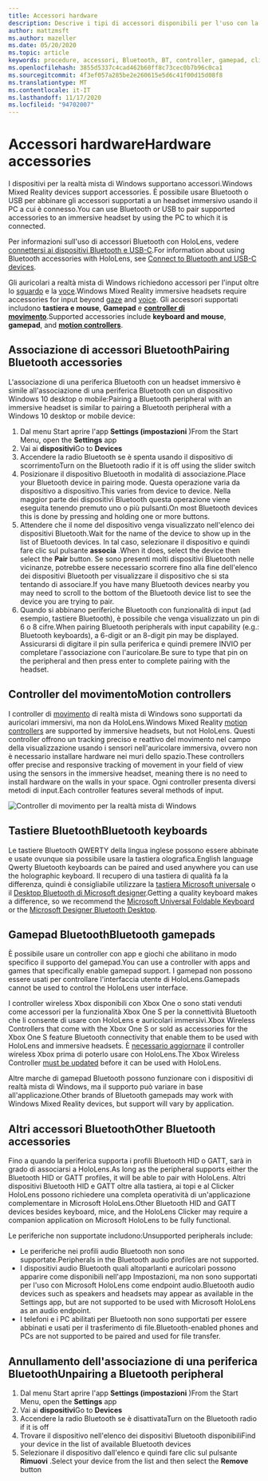 ```yaml
---
title: Accessori hardware
description: Descrive i tipi di accessori disponibili per l'uso con la realtà mista di Windows e come configurarli.
author: mattzmsft
ms.author: mazeller
ms.date: 05/20/2020
ms.topic: article
keywords: procedure, accessori, Bluetooth, BT, controller, gamepad, clicker, Xbox, hardware, cuffie per realtà mista, cuffia di realtà mista di Windows, auricolare della realtà virtuale, controller di movimento
ms.openlocfilehash: 3855d5337c4cad462b60ff8c73cec0b7b96c0ca1
ms.sourcegitcommit: 4f3ef057a285be2e260615e5d6c41f00d15d08f8
ms.translationtype: MT
ms.contentlocale: it-IT
ms.lasthandoff: 11/17/2020
ms.locfileid: "94702007"
---
```

# <a name="hardware-accessories"></a><span data-ttu-id="01af2-104">Accessori hardware</span><span class="sxs-lookup"><span data-stu-id="01af2-104">Hardware accessories</span></span>

<span data-ttu-id="01af2-105">I dispositivi per la realtà mista di Windows supportano accessori.</span><span class="sxs-lookup"><span data-stu-id="01af2-105">Windows Mixed Reality devices support accessories.</span></span> <span data-ttu-id="01af2-106">È possibile usare Bluetooth o USB per abbinare gli accessori supportati a un headset immersivo usando il PC a cui è connesso.</span><span class="sxs-lookup"><span data-stu-id="01af2-106">You can use Bluetooth or USB to pair supported accessories to an immersive headset by using the PC to which it is connected.</span></span>

<span data-ttu-id="01af2-107">Per informazioni sull'uso di accessori Bluetooth con HoloLens, vedere [connettersi ai dispositivi Bluetooth e USB-C](https://docs.microsoft.com/hololens/hololens-connect-devices).</span><span class="sxs-lookup"><span data-stu-id="01af2-107">For information about using Bluetooth accessories with HoloLens, see [Connect to Bluetooth and USB-C devices](https://docs.microsoft.com/hololens/hololens-connect-devices).</span></span>

<span data-ttu-id="01af2-108">Gli auricolari a realtà mista di Windows richiedono accessori per l'input oltre lo [sguardo](../design/gaze-and-commit.md) e la [voce](../design/voice-input.md).</span><span class="sxs-lookup"><span data-stu-id="01af2-108">Windows Mixed Reality immersive headsets require accessories for input beyond [gaze](../design/gaze-and-commit.md) and [voice](../design/voice-input.md).</span></span> <span data-ttu-id="01af2-109">Gli accessori supportati includono **tastiera e mouse**, **Gamepad** e **[controller di movimento](../design/motion-controllers.md)**.</span><span class="sxs-lookup"><span data-stu-id="01af2-109">Supported accessories include **keyboard and mouse**, **gamepad**, and **[motion controllers](../design/motion-controllers.md)**.</span></span>

## <a name="pairing-bluetooth-accessories"></a><span data-ttu-id="01af2-110">Associazione di accessori Bluetooth</span><span class="sxs-lookup"><span data-stu-id="01af2-110">Pairing Bluetooth accessories</span></span>

<span data-ttu-id="01af2-111">L'associazione di una periferica Bluetooth con un headset immersivo è simile all'associazione di una periferica Bluetooth con un dispositivo Windows 10 desktop o mobile:</span><span class="sxs-lookup"><span data-stu-id="01af2-111">Pairing a Bluetooth peripheral with an immersive headset is similar to pairing a Bluetooth peripheral with a Windows 10 desktop or mobile device:</span></span>

1. <span data-ttu-id="01af2-112">Dal menu Start aprire l'app **Settings (impostazioni** )</span><span class="sxs-lookup"><span data-stu-id="01af2-112">From the Start Menu, open the **Settings** app</span></span>
2. <span data-ttu-id="01af2-113">Vai ai **dispositivi**</span><span class="sxs-lookup"><span data-stu-id="01af2-113">Go to **Devices**</span></span>
3. <span data-ttu-id="01af2-114">Accendere la radio Bluetooth se è spenta usando il dispositivo di scorrimento</span><span class="sxs-lookup"><span data-stu-id="01af2-114">Turn on the Bluetooth radio if it is off using the slider switch</span></span>
4. <span data-ttu-id="01af2-115">Posizionare il dispositivo Bluetooth in modalità di associazione.</span><span class="sxs-lookup"><span data-stu-id="01af2-115">Place your Bluetooth device in pairing mode.</span></span> <span data-ttu-id="01af2-116">Questa operazione varia da dispositivo a dispositivo.</span><span class="sxs-lookup"><span data-stu-id="01af2-116">This varies from device to device.</span></span> <span data-ttu-id="01af2-117">Nella maggior parte dei dispositivi Bluetooth questa operazione viene eseguita tenendo premuto uno o più pulsanti.</span><span class="sxs-lookup"><span data-stu-id="01af2-117">On most Bluetooth devices this is done by pressing and holding one or more buttons.</span></span>
5. <span data-ttu-id="01af2-118">Attendere che il nome del dispositivo venga visualizzato nell'elenco dei dispositivi Bluetooth.</span><span class="sxs-lookup"><span data-stu-id="01af2-118">Wait for the name of the device to show up in the list of Bluetooth devices.</span></span> <span data-ttu-id="01af2-119">In tal caso, selezionare il dispositivo e quindi fare clic sul pulsante **associa** .</span><span class="sxs-lookup"><span data-stu-id="01af2-119">When it does, select the device then select the **Pair** button.</span></span> <span data-ttu-id="01af2-120">Se sono presenti molti dispositivi Bluetooth nelle vicinanze, potrebbe essere necessario scorrere fino alla fine dell'elenco dei dispositivi Bluetooth per visualizzare il dispositivo che si sta tentando di associare.</span><span class="sxs-lookup"><span data-stu-id="01af2-120">If you have many Bluetooth devices nearby you may need to scroll to the bottom of the Bluetooth device list to see the device you are trying to pair.</span></span>
6. <span data-ttu-id="01af2-121">Quando si abbinano periferiche Bluetooth con funzionalità di input (ad esempio, tastiere Bluetooth), è possibile che venga visualizzato un pin di 6 o 8 cifre.</span><span class="sxs-lookup"><span data-stu-id="01af2-121">When pairing Bluetooth peripherals with input capability (e.g.: Bluetooth keyboards), a 6-digit or an 8-digit pin may be displayed.</span></span> <span data-ttu-id="01af2-122">Assicurarsi di digitare il pin sulla periferica e quindi premere INVIO per completare l'associazione con l'auricolare.</span><span class="sxs-lookup"><span data-stu-id="01af2-122">Be sure to type that pin on the peripheral and then press enter to complete pairing with the headset.</span></span>

## <a name="motion-controllers"></a><span data-ttu-id="01af2-123">Controller del movimento</span><span class="sxs-lookup"><span data-stu-id="01af2-123">Motion controllers</span></span>

<span data-ttu-id="01af2-124">I controller di [movimento](../design/motion-controllers.md) di realtà mista di Windows sono supportati da auricolari immersivi, ma non da HoloLens.</span><span class="sxs-lookup"><span data-stu-id="01af2-124">Windows Mixed Reality [motion controllers](../design/motion-controllers.md) are supported by immersive headsets, but not HoloLens.</span></span> <span data-ttu-id="01af2-125">Questi controller offrono un tracking preciso e reattivo del movimento nel campo della visualizzazione usando i sensori nell'auricolare immersiva, ovvero non è necessario installare hardware nei muri dello spazio.</span><span class="sxs-lookup"><span data-stu-id="01af2-125">These controllers offer precise and responsive tracking of movement in your field of view using the sensors in the immersive headset, meaning there is no need to install hardware on the walls in your space.</span></span> <span data-ttu-id="01af2-126">Ogni controller presenta diversi metodi di input.</span><span class="sxs-lookup"><span data-stu-id="01af2-126">Each controller features several methods of input.</span></span>

![Controller di movimento per la realtà mista di Windows](../design/images/winmr-ck-1080x1080-350px.jpg)

## <a name="bluetooth-keyboards"></a><span data-ttu-id="01af2-128">Tastiere Bluetooth</span><span class="sxs-lookup"><span data-stu-id="01af2-128">Bluetooth keyboards</span></span>

<span data-ttu-id="01af2-129">Le tastiere Bluetooth QWERTY della lingua inglese possono essere abbinate e usate ovunque sia possibile usare la tastiera olografica.</span><span class="sxs-lookup"><span data-stu-id="01af2-129">English language Qwerty Bluetooth keyboards can be paired and used anywhere you can use the holographic keyboard.</span></span> <span data-ttu-id="01af2-130">Il recupero di una tastiera di qualità fa la differenza, quindi è consigliabile utilizzare la [tastiera Microsoft universale](https://www.microsoft.com/accessories/products/keyboards/universal-foldable-keyboard/gu5-00001) o il [Desktop Bluetooth di Microsoft designer](https://www.microsoft.com/accessories/products/keyboards/designer-bluetooth-desktop/7n9-00001).</span><span class="sxs-lookup"><span data-stu-id="01af2-130">Getting a quality keyboard makes a difference, so we recommend the [Microsoft Universal Foldable Keyboard](https://www.microsoft.com/accessories/products/keyboards/universal-foldable-keyboard/gu5-00001) or the [Microsoft Designer Bluetooth Desktop](https://www.microsoft.com/accessories/products/keyboards/designer-bluetooth-desktop/7n9-00001).</span></span>

## <a name="bluetooth-gamepads"></a><span data-ttu-id="01af2-131">Gamepad Bluetooth</span><span class="sxs-lookup"><span data-stu-id="01af2-131">Bluetooth gamepads</span></span>

<span data-ttu-id="01af2-132">È possibile usare un controller con app e giochi che abilitano in modo specifico il supporto del gamepad.</span><span class="sxs-lookup"><span data-stu-id="01af2-132">You can use a controller with apps and games that specifically enable gamepad support.</span></span> <span data-ttu-id="01af2-133">I gamepad non possono essere usati per controllare l'interfaccia utente di HoloLens.</span><span class="sxs-lookup"><span data-stu-id="01af2-133">Gamepads cannot be used to control the HoloLens user interface.</span></span>

<span data-ttu-id="01af2-134">I controller wireless Xbox disponibili con Xbox One o sono stati venduti come accessori per la funzionalità Xbox One S per la connettività Bluetooth che li consente di usare con HoloLens e auricolari immersivi.</span><span class="sxs-lookup"><span data-stu-id="01af2-134">Xbox Wireless Controllers that come with the Xbox One S or sold as accessories for the Xbox One S feature Bluetooth connectivity that enable them to be used with HoloLens and immersive headsets.</span></span> <span data-ttu-id="01af2-135">È [necessario aggiornare](https://support.xbox.com/xbox-one/accessories/update-controller-for-stereo-headset-adapter) il controller wireless Xbox prima di poterlo usare con HoloLens.</span><span class="sxs-lookup"><span data-stu-id="01af2-135">The Xbox Wireless Controller [must be updated](https://support.xbox.com/xbox-one/accessories/update-controller-for-stereo-headset-adapter) before it can be used with HoloLens.</span></span>

<span data-ttu-id="01af2-136">Altre marche di gamepad Bluetooth possono funzionare con i dispositivi di realtà mista di Windows, ma il supporto può variare in base all'applicazione.</span><span class="sxs-lookup"><span data-stu-id="01af2-136">Other brands of Bluetooth gamepads may work with Windows Mixed Reality devices, but support will vary by application.</span></span>

## <a name="other-bluetooth-accessories"></a><span data-ttu-id="01af2-137">Altri accessori Bluetooth</span><span class="sxs-lookup"><span data-stu-id="01af2-137">Other Bluetooth accessories</span></span>

<span data-ttu-id="01af2-138">Fino a quando la periferica supporta i profili Bluetooth HID o GATT, sarà in grado di associarsi a HoloLens.</span><span class="sxs-lookup"><span data-stu-id="01af2-138">As long as the peripheral supports either the Bluetooth HID or GATT profiles, it will be able to pair with HoloLens.</span></span> <span data-ttu-id="01af2-139">Altri dispositivi Bluetooth HID e GATT oltre alla tastiera, ai topi e al Clicker HoloLens possono richiedere una completa operatività di un'applicazione complementare in Microsoft HoloLens.</span><span class="sxs-lookup"><span data-stu-id="01af2-139">Other Bluetooth HID and GATT devices besides keyboard, mice, and the HoloLens Clicker may require a companion application on Microsoft HoloLens to be fully functional.</span></span>

<span data-ttu-id="01af2-140">Le periferiche non supportate includono:</span><span class="sxs-lookup"><span data-stu-id="01af2-140">Unsupported peripherals include:</span></span>

* <span data-ttu-id="01af2-141">Le periferiche nei profili audio Bluetooth non sono supportate.</span><span class="sxs-lookup"><span data-stu-id="01af2-141">Peripherals in the Bluetooth audio profiles are not supported.</span></span>
* <span data-ttu-id="01af2-142">I dispositivi audio Bluetooth quali altoparlanti e auricolari possono apparire come disponibili nell'app Impostazioni, ma non sono supportati per l'uso con Microsoft HoloLens come endpoint audio.</span><span class="sxs-lookup"><span data-stu-id="01af2-142">Bluetooth audio devices such as speakers and headsets may appear as available in the Settings app, but are not supported to be used with Microsoft HoloLens as an audio endpoint.</span></span>
* <span data-ttu-id="01af2-143">I telefoni e i PC abilitati per Bluetooth non sono supportati per essere abbinati e usati per il trasferimento di file.</span><span class="sxs-lookup"><span data-stu-id="01af2-143">Bluetooth-enabled phones and PCs are not supported to be paired and used for file transfer.</span></span>

## <a name="unpairing-a-bluetooth-peripheral"></a><span data-ttu-id="01af2-144">Annullamento dell'associazione di una periferica Bluetooth</span><span class="sxs-lookup"><span data-stu-id="01af2-144">Unpairing a Bluetooth peripheral</span></span>

1. <span data-ttu-id="01af2-145">Dal menu Start aprire l'app **Settings (impostazioni** )</span><span class="sxs-lookup"><span data-stu-id="01af2-145">From the Start Menu, open the **Settings** app</span></span>
2. <span data-ttu-id="01af2-146">Vai ai **dispositivi**</span><span class="sxs-lookup"><span data-stu-id="01af2-146">Go to **Devices**</span></span>
3. <span data-ttu-id="01af2-147">Accendere la radio Bluetooth se è disattivata</span><span class="sxs-lookup"><span data-stu-id="01af2-147">Turn on the Bluetooth radio if it is off</span></span>
4. <span data-ttu-id="01af2-148">Trovare il dispositivo nell'elenco dei dispositivi Bluetooth disponibili</span><span class="sxs-lookup"><span data-stu-id="01af2-148">Find your device in the list of available Bluetooth devices</span></span>
5. <span data-ttu-id="01af2-149">Selezionare il dispositivo dall'elenco e quindi fare clic sul pulsante **Rimuovi** .</span><span class="sxs-lookup"><span data-stu-id="01af2-149">Select your device from the list and then select the **Remove** button</span></span>
